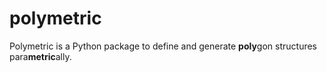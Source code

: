 # polymetric

Polymetric is a Python package to define and generate **poly**gon structures para**metric**ally.